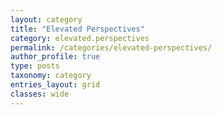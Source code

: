 ```yaml
---
layout: category
title: "Elevated Perspectives"
category: elevated.perspectives
permalink: /categories/elevated-perspectives/
author_profile: true
type: posts
taxonomy: category
entries_layout: grid
classes: wide
---
```


